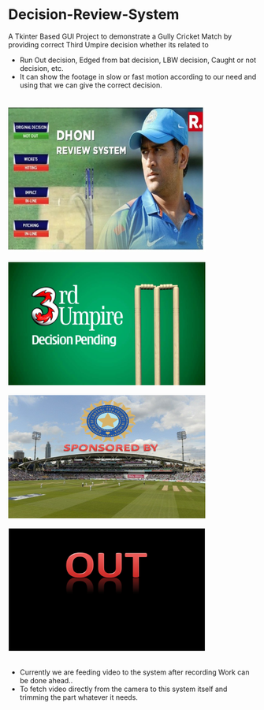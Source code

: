 # Decision-Review-System

A Tkinter Based GUI Project to demonstrate
a Gully Cricket Match by providing correct Third Umpire decision whether its related to
* Run Out decision, Edged from bat decision, LBW decision, Caught or not decision, etc.
* It can show the footage in slow or fast motion according to our need and using that we can give the correct decision.
<br><br>


<img src="dhoni.png" alt="Model Picture" width="400" height="300">
<br><br>

<img src="pending.png" alt="Pending image" width="400" height="250">
<br><br>
<img src="sponsor.png" alt="Sponsor" width="400" height="250">
<br><br>
<img src="out.png" alt="OUT" width="400" height="250">
<br><br>


* Currently we are feeding video to the system after recording
Work can be done ahead..
* To fetch video directly from the camera to this system itself and trimming the part whatever it needs.
